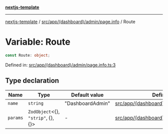 [**nextjs-template**](../../../../../../README.md)

---

[nextjs-template](../../../../../../README.md) / [src/app/(dashboard)/admin/page.info](../README.md) / Route

# Variable: Route

```ts
const Route: object;
```

Defined in: [src/app/(dashboard)/admin/page.info.ts:3](<https://github.com/Its-Satyajit/nextjs-template/blob/main/src/app/(dashboard)/admin/page.info.ts#L3>)

## Type declaration

| Name                         | Type                                       | Default value    | Defined in                                                                                                                                                                            |
| ---------------------------- | ------------------------------------------ | ---------------- | ------------------------------------------------------------------------------------------------------------------------------------------------------------------------------------- |
| <a id="name"></a> `name`     | `string`                                   | "DashboardAdmin" | [src/app/(dashboard)/admin/page.info.ts:4](<https://github.com/Its-Satyajit/nextjs-template/blob/main/src/app/(dashboard)/admin/page.info.ts#L4>) |
| <a id="params"></a> `params` | `ZodObject`\<\{\}, `"strip"`, \{\}, \{\}\> | -                | [src/app/(dashboard)/admin/page.info.ts:5](<https://github.com/Its-Satyajit/nextjs-template/blob/main/src/app/(dashboard)/admin/page.info.ts#L5>) |
